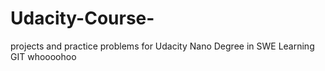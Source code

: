 # Udacity-Course-
projects and practice problems for Udacity Nano Degree in SWE 
Learning GIT whoooohoo
